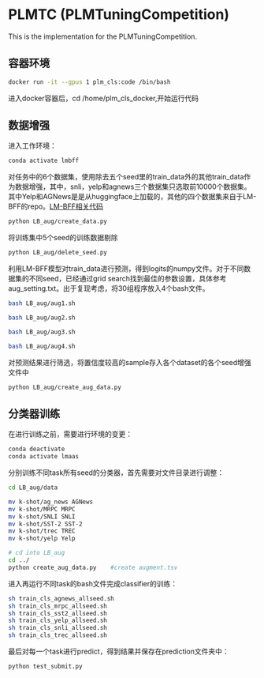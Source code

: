 # PLMTC (PLMTuningCompetition)
This is the implementation for the PLMTuningCompetition.
## 容器环境
```bash
docker run -it --gpus 1 plm_cls:code /bin/bash
```
进入docker容器后，cd /home/plm_cls_docker,开始运行代码
## 数据增强
进入工作环境：
```bash
conda activate lmbff
```
对任务中的6个数据集，使用除去五个seed里的train_data外的其他train_data作为数据增强，其中，snli，yelp和agnews三个数据集只选取前10000个数据集。其中Yelp和AGNews是是从huggingface上加载的，其他的四个数据集来自于LM-BFF的repo。[LM-BFF相关代码](https://github.com/princeton-nlp/LM-BFF)<br>
```bash
python LB_aug/create_data.py
```
将训练集中5个seed的训练数据剔除<br>
```bash
python LB_aug/delete_seed.py
```
利用LM-BFF模型对train_data进行预测，得到logits的numpy文件。对于不同数据集的不同seed，已经通过grid search找到最佳的参数设置，具体参考aug_setting.txt。出于复现考虑，将30组程序放入4个bash文件。
```bash
bash LB_aug/aug1.sh
```
```bash
bash LB_aug/aug2.sh
```
```bash
bash LB_aug/aug3.sh
```
```bash
bash LB_aug/aug4.sh
```
对预测结果进行筛选，将置信度较高的sample存入各个dataset的各个seed增强文件中
```bash
python LB_aug/create_aug_data.py
```

## 分类器训练
在进行训练之前，需要进行环境的变更：

```bash
conda deactivate
conda activate lmaas
```

分别训练不同task所有seed的分类器，首先需要对文件目录进行调整：

```bash
cd LB_aug/data

mv k-shot/ag_news AGNews
mv k-shot/MRPC MRPC
mv k-shot/SNLI SNLI
mv k-shot/SST-2 SST-2
mv k-shot/trec TREC
mv k-shot/yelp Yelp

# cd into LB_aug
cd ../   
python create_aug_data.py    #create augment.tsv
```
进入再运行不同task的bash文件完成classifier的训练：

```bash
sh train_cls_agnews_allseed.sh
sh train_cls_mrpc_allseed.sh
sh train_cls_sst2_allseed.sh
sh train_cls_yelp_allseed.sh
sh train_cls_snli_allseed.sh
sh train_cls_trec_allseed.sh
```

最后对每一个task进行predict，得到结果并保存在prediction文件夹中：
```bash
python test_submit.py
```
